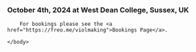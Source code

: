 <html>
    <Header>
        <title>
            Viol Making Symposium 
        </title>        
    </Header>
    <body>
        <h3>October 4th, 2024 at West Dean College, Sussex, UK</h3>
        
        For bookings please see the <a href="https://freo.me/violmaking">Bookings Page</a>.

    </body>
</html>




